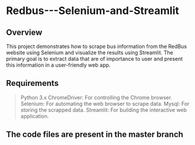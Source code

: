 # Redbus---Selenium-and-Streamlit
## Overview
This project demonstrates how to scrape bus information from the RedBus website using Selenium and visualize the results using Streamlit. The primary goal is to extract data that are of importance to user and present this information in a user-friendly web app.

## Requirements
> Python 3.x
> ChromeDriver: For controlling the Chrome browser.
> Selenium: For automating the web browser to scrape data.
> Mysql: For storing the scrapped data.
> Streamlit: For building the interactive web application.

## The code files are present in the master branch




